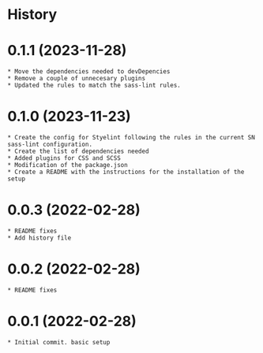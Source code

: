 # History

# 0.1.1 (2023-11-28)
    * Move the dependencies needed to devDepencies
    * Remove a couple of unnecesary plugins
    * Updated the rules to match the sass-lint rules.

# 0.1.0 (2023-11-23)
    * Create the config for Styelint following the rules in the current SN sass-lint configuration.
    * Create the list of dependencies needed
    * Added plugins for CSS and SCSS
    * Modification of the package.json 
    * Create a README with the instructions for the installation of the setup

# 0.0.3 (2022-02-28)
    * README fixes
    * Add history file

# 0.0.2 (2022-02-28)
    * README fixes

# 0.0.1 (2022-02-28)
    * Initial commit. basic setup